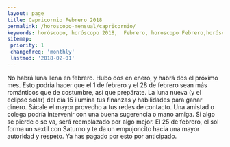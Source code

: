```yaml
---
layout: page
title: Capricornio Febrero 2018 
permalink: /horoscopo-mensual/capricornio/
keywords: horóscopo, horóscopo 2018,  Febrero, horoscopo Febrero,horóscopo esperanza gracia, horoscop, horóscopos gratis, horoscopo capricornio, horoscopo capricornio 2018, Tarot, Astrologia, Zodíaco, capricornio, horoscopo gratis, horoscopo del mes 
sitemap:
 priority: 1
 changefreq: 'monthly'
 lastmod: '2018-02-01'
---
```


 No habrá luna llena en febrero. Hubo dos en enero, y habrá dos el próximo mes. Esto podría hacer que el 1 de febrero y el 28 de febrero sean más románticos que de costumbre, así que prepárate. La luna nueva (y el eclipse solar) del día 15 ilumina tus finanzas y habilidades para ganar dinero. Sácale el mayor provecho a tus redes de contacto. Una amistad o colega podría intervenir con una buena sugerencia o mano amiga. Si algo se pierde o se va, será reemplazado por algo mejor. El 25 de febrero, el sol forma un sextil con Saturno y te da un empujoncito hacia una mayor autoridad y respeto. Ya has pagado por esto por anticipado. 
